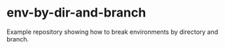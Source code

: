 # env-by-dir-and-branch
Example repository showing how to break environments by directory and branch.
